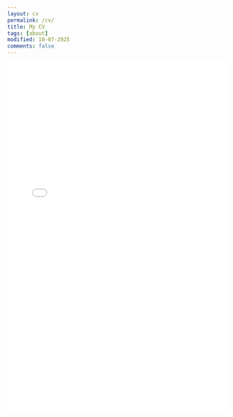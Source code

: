 ```yaml
---
layout: cv
permalink: /cv/
title: My CV
tags: [about]
modified: 10-07-2025
comments: false
---
```


<embed src="{{ site.baseurl }}/ShayanRiyaz_Resume_October_2025.pdf" type="application/pdf" width="100%" height="800px" />

<!-- You can also download my <a href="/path/to/your/resume.pdf" target="_blank">resume in PDF</a>. -->


